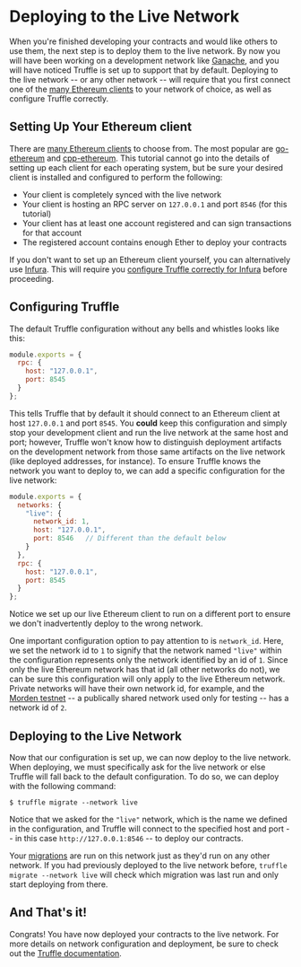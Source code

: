 # Deploying to the Live Network

When you're finished developing your contracts and would like others to use them, the next step is to deploy them to the live network. By now you will have been working on a development network like [Ganache](/ganache), and you will have noticed Truffle is set up to support that by default. Deploying to the live network -- or any other network -- will require that you first connect one of the [many Ethereum clients](http://ethdocs.org/en/latest/ethereum-clients/) to your network of choice, as well as configure Truffle correctly.

## Setting Up Your Ethereum client

There are [many Ethereum clients](http://ethdocs.org/en/latest/ethereum-clients/) to choose from. The most popular are [go-ethereum](https://github.com/ethereum/go-ethereum) and [cpp-ethereum](https://github.com/ethereum/cpp-ethereum). This tutorial cannot go into the details of setting up each client for each operating system, but be sure your desired client is installed and configured to perform the following:

* Your client is completely synced with the live network
* Your client is hosting an RPC server on `127.0.0.1` and port `8546` (for this tutorial)
* Your client has at least one account registered and can sign transactions for that account
* The registered account contains enough Ether to deploy your contracts

If you don't want to set up an Ethereum client yourself, you can alternatively use [Infura](https://infura.io/). This will require you [configure Truffle correctly for Infura](/tutorials/using-infura-custom-provider) before proceeding.

## Configuring Truffle

The default Truffle configuration without any bells and whistles looks like this:

```javascript
module.exports = {
  rpc: {
    host: "127.0.0.1",
    port: 8545
  }
};
```

This tells Truffle that by default it should connect to an Ethereum client at host `127.0.0.1` and port `8545`. You **could** keep this configuration and simply stop your development client and run the live network at the same host and port; however, Truffle won't know how to distinguish deployment artifacts on the development network from those same artifacts on the live network (like deployed addresses, for instance). To ensure Truffle knows the network you want to deploy to, we can add a specific configuration for the live network:

```javascript
module.exports = {
  networks: {
    "live": {
      network_id: 1,
      host: "127.0.0.1",
      port: 8546   // Different than the default below
    }
  },
  rpc: {
    host: "127.0.0.1",
    port: 8545
  }
};
```

Notice we set up our live Ethereum client to run on a different port to ensure we don't inadvertently deploy to the wrong network.

One important configuration option to pay attention to is `network_id`. Here, we set the network id to `1` to signify that the  network named `"live"` within the configuration represents only the network identified by an id of `1`. Since only the live Ethereum network has that id (all other networks do not), we can be sure this configuration will only apply to the live Ethereum network. Private networks will have their own network id, for example, and the [Morden testnet](https://github.com/ethereum/wiki/wiki/Morden) -- a publically shared network used only for testing -- has a network id of `2`.

## Deploying to the Live Network

Now that our configuration is set up, we can now deploy to the live network. When deploying, we must specifically ask for the live network or else Truffle will fall back to the default configuration. To do so, we can deploy with the following command:

```
$ truffle migrate --network live
```

Notice that we asked for the `"live"` network, which is the name we defined in the configuration, and Truffle will connect to the specified host and port -- in this case `http://127.0.0.1:8546` -- to deploy our contracts.

Your [migrations](http://truffleframework.com/docs/getting_started/migrations) are run on this network just as they'd run on any other network. If you had previously deployed to the live network before, `truffle migrate --network live` will check which migration was last run and only start deploying from there.

## And That's it!

Congrats! You have now deployed your contracts to the live network. For more details on network configuration and deployment, be sure to check out the [Truffle documentation](/docs).
